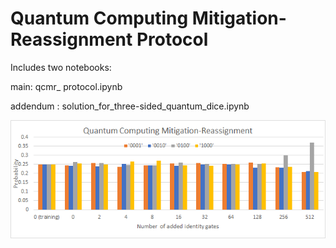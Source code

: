 # Quantum Computing Mitigation-Reassignment Protocol

Includes two notebooks:

main: qcmr_ protocol.ipynb

addendum : solution_for_three-sided_quantum_dice.ipynb

<img src="QCMR.png" width="800" />
